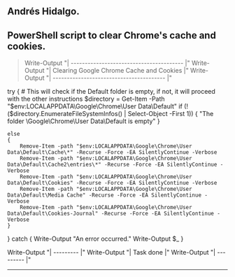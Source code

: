 ## Andrés Hidalgo.
## PowerShell script to clear Chrome's cache and cookies. 


> Write-Output "| ---------------------------------------- |"
> Write-Output "| Clearing Google Chrome Cache and Cookies |"
> Write-Output "| ---------------------------------------- |"

try
{
    # This will check if the Default folder is empty, if not, it will proceed with the other instructions
    $directory = Get-Item -Path "$env:LOCALAPPDATA\Google\Chrome\User Data\Default"
    if (!($directory.EnumerateFileSystemInfos() | Select-Object -First 1))
    {
        "The folder \Google\Chrome\User Data\Default is empty"
    }
    
    else 
    {
        Remove-Item -path "$env:LOCALAPPDATA\Google\Chrome\User Data\Default\Cache\*" -Recurse -Force -EA SilentlyContinue -Verbose
        Remove-Item -path "$env:LOCALAPPDATA\Google\Chrome\User Data\Default\Cache2\entries\*" -Recurse -Force -EA SilentlyContinue -Verbose
        Remove-Item -path "$env:LOCALAPPDATA\Google\Chrome\User Data\Default\Cookies" -Recurse -Force -EA SilentlyContinue -Verbose
        Remove-Item -path "$env:LOCALAPPDATA\Google\Chrome\User Data\Default\Media Cache" -Recurse -Force -EA SilentlyContinue -Verbose
        Remove-Item -path "$env:LOCALAPPDATA\Google\Chrome\User Data\Default\Cookies-Journal" -Recurse -Force -EA SilentlyContinue -Verbose
    }
}
catch { Write-Output "An error occurred." 
Write-Output $_ }

Write-Output "| --------- |"
Write-Output "| Task done |"
Write-Output "| --------- |"


----

